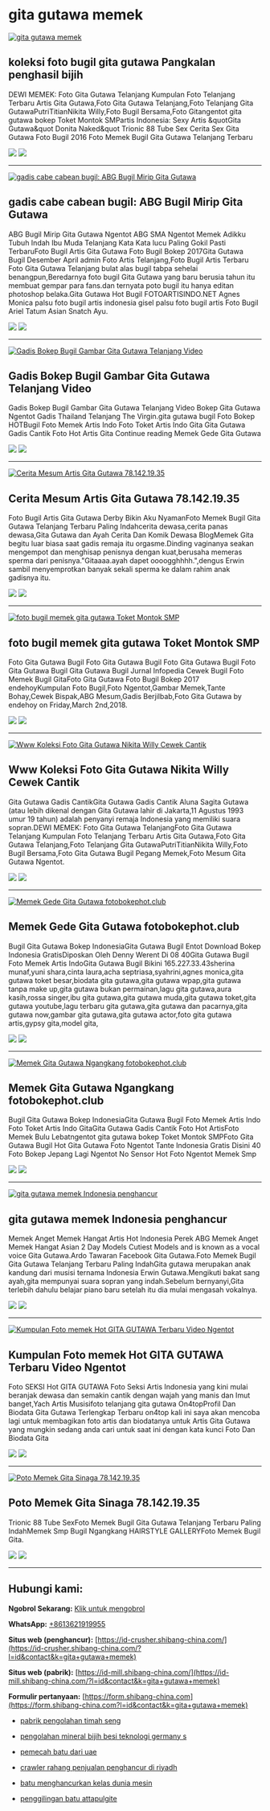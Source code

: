 # gita gutawa memek

<a href="https://swt.shibang-china.com/?l=id&img&k=gita+gutawa+memek" target="_blank">![gita gutawa memek](http://static.shibang-china.com/all-800x300/457.jpg)</a>

## koleksi foto bugil gita gutawa Pangkalan penghasil bijih
DEWI MEMEK: Foto Gita Gutawa Telanjang Kumpulan Foto Telanjang Terbaru Artis Gita Gutawa,Foto Gita Gutawa Telanjang,Foto Telanjang Gita GutawaPutriTitianNikita Willy,Foto Bugil Bersama,Foto Gitangentot gita gutawa bokep Toket Montok SMPartis Indonesia: Sexy Artis &quotGita Gutawa&quot Donita Naked&quot Trionic 88 Tube Sex Cerita Sex Gita Gutawa Foto Bugil 2016 Foto Memek Bugil Gita Gutawa Telanjang Terbaru


<a href="https://whatsapp.shibangsoft.com/WhatsApp.php" target="_blank" title="WhatsApp">![](http://static.shibang-china.com/icon/whatsapp.png)</a> <a href="https://swt.shibang-china.com/?l=id&icon&k=gita+gutawa+memek" target="_blank">![](http://static.shibang-china.com/icon/chat-id.png)</a>

---

<a href="https://swt.shibang-china.com/?l=id&img&k=gita+gutawa+memek" target="_blank">![gadis cabe cabean bugil: ABG Bugil Mirip Gita Gutawa](http://static.shibang-china.com/all-800x300/466.jpg)</a>

## gadis cabe cabean bugil: ABG Bugil Mirip Gita Gutawa
ABG Bugil Mirip Gita Gutawa Ngentot ABG SMA Ngentot Memek Adikku Tubuh Indah Ibu Muda Telanjang Kata Kata lucu Paling Gokil Pasti TerbaruFoto Bugil Artis Gita Gutawa Foto Bugil Bokep 2017Gita Gutawa Bugil Desember April admin Foto Artis Telanjang,Foto Bugil Artis Terbaru Foto Gita Gutawa Telanjang bulat alas bugil tabpa sehelai benangpun,Beredarnya foto bugil Gita Gutawa yang baru berusia tahun itu membuat gempar para fans.dan ternyata poto bugil itu hanya editan photoshop belaka.Gita Gutawa Hot Bugil FOTOARTISINDO.NET Agnes Monica palsu foto bugil artis indonesia gisel palsu foto bugil artis Foto Bugil Ariel Tatum Asian Snatch Ayu.


<a href="https://whatsapp.shibangsoft.com/WhatsApp.php" target="_blank" title="WhatsApp">![](http://static.shibang-china.com/icon/whatsapp.png)</a> <a href="https://swt.shibang-china.com/?l=id&icon&k=gita+gutawa+memek" target="_blank">![](http://static.shibang-china.com/icon/chat-id.png)</a>

---

<a href="https://swt.shibang-china.com/?l=id&img&k=gita+gutawa+memek" target="_blank">![Gadis Bokep Bugil Gambar Gita Gutawa Telanjang Video](http://static.shibang-china.com/all-800x300/411.jpg)</a>

## Gadis Bokep Bugil Gambar Gita Gutawa Telanjang Video
Gadis Bokep Bugil Gambar Gita Gutawa Telanjang Video Bokep Gita Gutawa Ngentot Gadis Thailand Telanjang The Virgin.gita gutawa bugil Foto Bokep HOTBugil Foto Memek Artis Indo Foto Toket Artis Indo Gita Gita Gutawa Gadis Cantik Foto Hot Artis Gita Continue reading Memek Gede Gita Gutawa


<a href="https://whatsapp.shibangsoft.com/WhatsApp.php" target="_blank" title="WhatsApp">![](http://static.shibang-china.com/icon/whatsapp.png)</a> <a href="https://swt.shibang-china.com/?l=id&icon&k=gita+gutawa+memek" target="_blank">![](http://static.shibang-china.com/icon/chat-id.png)</a>

---

<a href="https://swt.shibang-china.com/?l=id&img&k=gita+gutawa+memek" target="_blank">![Cerita Mesum Artis Gita Gutawa 78.142.19.35](http://static.shibang-china.com/all-800x300/1444.jpg)</a>

## Cerita Mesum Artis Gita Gutawa 78.142.19.35
Foto Bugil Artis Gita Gutawa Derby Bikin Aku NyamanFoto Memek Bugil Gita Gutawa Telanjang Terbaru Paling Indahcerita dewasa,cerita panas dewasa,Gita Gutawa dan Ayah Cerita Dan Komik Dewasa BlogMemek Gita begitu luar biasa saat gadis remaja itu orgasme.Dinding vaginanya seakan mengempot dan menghisap penisnya dengan kuat,berusaha memeras sperma dari penisnya."Gitaaaa.ayah dapet oooogghhhh.",dengus Erwin sambil menyemprotkan banyak sekali sperma ke dalam rahim anak gadisnya itu.


<a href="https://whatsapp.shibangsoft.com/WhatsApp.php" target="_blank" title="WhatsApp">![](http://static.shibang-china.com/icon/whatsapp.png)</a> <a href="https://swt.shibang-china.com/?l=id&icon&k=gita+gutawa+memek" target="_blank">![](http://static.shibang-china.com/icon/chat-id.png)</a>

---

<a href="https://swt.shibang-china.com/?l=id&img&k=gita+gutawa+memek" target="_blank">![foto bugil memek gita gutawa Toket Montok SMP](http://static.shibang-china.com/all-800x300/96.jpg)</a>

## foto bugil memek gita gutawa Toket Montok SMP
Foto Gita Gutawa Bugil Foto Gita Gutawa Bugil Foto Gita Gutawa Bugil Foto Gita Gutawa Bugil Gita Gutawa Bugil Jurnal Infopedia Cewek Bugil Foto Memek Bugil GitaFoto Gita Gutawa Foto Bugil Bokep 2017 endehoyKumpulan Foto Bugil,Foto Ngentot,Gambar Memek,Tante Bohay,Cewek Bispak,ABG Mesum,Gadis Berjilbab,Foto Gita Gutawa by endehoy on Friday,March 2nd,2018.


<a href="https://whatsapp.shibangsoft.com/WhatsApp.php" target="_blank" title="WhatsApp">![](http://static.shibang-china.com/icon/whatsapp.png)</a> <a href="https://swt.shibang-china.com/?l=id&icon&k=gita+gutawa+memek" target="_blank">![](http://static.shibang-china.com/icon/chat-id.png)</a>

---

<a href="https://swt.shibang-china.com/?l=id&img&k=gita+gutawa+memek" target="_blank">![Www Koleksi Foto Gita Gutawa Nikita Willy Cewek Cantik](http://static.shibang-china.com/all-800x300/607.jpg)</a>

## Www Koleksi Foto Gita Gutawa Nikita Willy Cewek Cantik
Gita Gutawa Gadis CantikGita Gutawa Gadis Cantik Aluna Sagita Gutawa (atau lebih dikenal dengan Gita Gutawa lahir di Jakarta,11 Agustus 1993 umur 19 tahun) adalah penyanyi remaja Indonesia yang memiliki suara sopran.DEWI MEMEK: Foto Gita Gutawa TelanjangFoto Gita Gutawa Telanjang Kumpulan Foto Telanjang Terbaru Artis Gita Gutawa,Foto Gita Gutawa Telanjang,Foto Telanjang Gita GutawaPutriTitianNikita Willy,Foto Bugil Bersama,Foto Gita Gutawa Bugil Pegang Memek,Foto Mesum Gita Gutawa Ngentot.


<a href="https://whatsapp.shibangsoft.com/WhatsApp.php" target="_blank" title="WhatsApp">![](http://static.shibang-china.com/icon/whatsapp.png)</a> <a href="https://swt.shibang-china.com/?l=id&icon&k=gita+gutawa+memek" target="_blank">![](http://static.shibang-china.com/icon/chat-id.png)</a>

---

<a href="https://swt.shibang-china.com/?l=id&img&k=gita+gutawa+memek" target="_blank">![Memek Gede Gita Gutawa fotobokephot.club](http://static.shibang-china.com/all-800x300/653.jpg)</a>

## Memek Gede Gita Gutawa fotobokephot.club
Bugil Gita Gutawa Bokep IndonesiaGita Gutawa Bugil Entot Download Bokep Indonesia GratisDiposkan Oleh Denny Werent Di 08 40Gita Gutawa Bugil Foto Memek Artis IndoGita Gutawa Bugil Bikini 165.227.33.43sherina munaf,yuni shara,cinta laura,acha septriasa,syahrini,agnes monica,gita gutawa toket besar,biodata gita gutawa,gita gutawa wpap,gita gutawa tanpa make up,gita gutawa bukan permainan,lagu gita gutawa,aura kasih,rossa singer,ibu gita gutawa,gita gutawa muda,gita gutawa toket,gita gutawa youtube,lagu terbaru gita gutawa,gita gutawa dan pacarnya,gita gutawa now,gambar gita gutawa,gita gutawa actor,foto gita gutawa artis,gypsy gita,model gita,


<a href="https://whatsapp.shibangsoft.com/WhatsApp.php" target="_blank" title="WhatsApp">![](http://static.shibang-china.com/icon/whatsapp.png)</a> <a href="https://swt.shibang-china.com/?l=id&icon&k=gita+gutawa+memek" target="_blank">![](http://static.shibang-china.com/icon/chat-id.png)</a>

---

<a href="https://swt.shibang-china.com/?l=id&img&k=gita+gutawa+memek" target="_blank">![Memek Gita Gutawa Ngangkang fotobokephot.club](http://static.shibang-china.com/all-800x300/129.jpg)</a>

## Memek Gita Gutawa Ngangkang fotobokephot.club
Bugil Gita Gutawa Bokep IndonesiaGita Gutawa Bugil Foto Memek Artis Indo Foto Toket Artis Indo GitaGita Gutawa Gadis Cantik Foto Hot ArtisFoto Memek Bulu Lebatngentot gita gutawa bokep Toket Montok SMPFoto Gita Gutawa Bugil Hot Gita Gutawa Foto Ngentot Tante Indonesia Gratis Disini 40 Foto Bokep Jepang Lagi Ngentot No Sensor Hot Foto Ngentot Memek Smp


<a href="https://whatsapp.shibangsoft.com/WhatsApp.php" target="_blank" title="WhatsApp">![](http://static.shibang-china.com/icon/whatsapp.png)</a> <a href="https://swt.shibang-china.com/?l=id&icon&k=gita+gutawa+memek" target="_blank">![](http://static.shibang-china.com/icon/chat-id.png)</a>

---

<a href="https://swt.shibang-china.com/?l=id&img&k=gita+gutawa+memek" target="_blank">![gita gutawa memek Indonesia penghancur](http://static.shibang-china.com/all-800x300/1027.jpg)</a>

## gita gutawa memek Indonesia penghancur
Memek Anget Memek Hangat Artis Hot Indonesia Perek ABG Memek Anget Memek Hangat Asian 2 Day Models Cutiest Models and is known as a vocal voice Gita Gutawa.Ardo Tawaran Facebook Gita Gutawa.Foto Memek Bugil Gita Gutawa Telanjang Terbaru Paling IndahGita gutawa merupakan anak kandung dari musisi ternama Indonesia Erwin Gutawa.Mengikuti bakat sang ayah,gita mempunyai suara sopran yang indah.Sebelum bernyanyi,Gita terlebih dahulu belajar piano baru setelah itu dia mulai mengasah vokalnya.


<a href="https://whatsapp.shibangsoft.com/WhatsApp.php" target="_blank" title="WhatsApp">![](http://static.shibang-china.com/icon/whatsapp.png)</a> <a href="https://swt.shibang-china.com/?l=id&icon&k=gita+gutawa+memek" target="_blank">![](http://static.shibang-china.com/icon/chat-id.png)</a>

---

<a href="https://swt.shibang-china.com/?l=id&img&k=gita+gutawa+memek" target="_blank">![Kumpulan Foto memek Hot GITA GUTAWA Terbaru Video Ngentot](http://static.shibang-china.com/all-800x300/1305.jpg)</a>

## Kumpulan Foto memek Hot GITA GUTAWA Terbaru Video Ngentot
Foto SEKSI Hot GITA GUTAWA Foto Seksi Artis Indonesia yang kini mulai beranjak dewasa dan semakin cantik dengan wajah yang manis dan Imut banget,Yach Artis Musisifoto telanjang gita gutawa On4topProfil Dan Biodata Gita Gutawa Terlengkap Terbaru on4top kali ini saya akan mencoba lagi untuk membagikan foto artis dan biodatanya untuk Artis Gita Gutawa yang mungkin sedang anda cari untuk saat ini dengan kata kunci Foto Dan Biodata Gita


<a href="https://whatsapp.shibangsoft.com/WhatsApp.php" target="_blank" title="WhatsApp">![](http://static.shibang-china.com/icon/whatsapp.png)</a> <a href="https://swt.shibang-china.com/?l=id&icon&k=gita+gutawa+memek" target="_blank">![](http://static.shibang-china.com/icon/chat-id.png)</a>

---

<a href="https://swt.shibang-china.com/?l=id&img&k=gita+gutawa+memek" target="_blank">![Poto Memek Gita Sinaga 78.142.19.35](http://static.shibang-china.com/all-800x300/1058.jpg)</a>

## Poto Memek Gita Sinaga 78.142.19.35
Trionic 88 Tube SexFoto Memek Bugil Gita Gutawa Telanjang Terbaru Paling IndahMemek Smp Bugil Ngangkang HAIRSTYLE GALLERYFoto Memek Bugil Gita.

<a href="https://whatsapp.shibangsoft.com/WhatsApp.php" target="_blank" title="WhatsApp">![](http://static.shibang-china.com/icon/whatsapp.png)</a> <a href="https://swt.shibang-china.com/?l=id&icon&k=gita+gutawa+memek" target="_blank">![](http://static.shibang-china.com/icon/chat-id.png)</a>

---
## Hubungi kami:

**Ngobrol Sekarang:** [Klik untuk mengobrol](https://swt.shibang-china.com?l=id&contact&k=gita+gutawa+memek)

**WhatsApp:**  [+8613621919955](https://whatsapp.shibangsoft.com/WhatsApp.php)

**Situs web (penghancur):** [https://id-crusher.shibang-china.com/](https://id-crusher.shibang-china.com/?l=id&contact&k=gita+gutawa+memek)

**Situs web (pabrik):** [https://id-mill.shibang-china.com/](https://id-mill.shibang-china.com/?l=id&contact&k=gita+gutawa+memek)

**Formulir pertanyaan:** [https://form.shibang-china.com](https://form.shibang-china.com?l=id&contact&k=gita+gutawa+memek)

* [pabrik pengolahan timah seng](../41/pabrik%20pengolahan%20timah%20seng.md)

* [pengolahan mineral bijih besi teknologi germany s](../47/pengolahan%20mineral%20bijih%20besi%20teknologi%20germany%20s.md)

* [pemecah batu dari uae](../50/pemecah%20batu%20dari%20uae.md)

* [crawler rahang penjualan penghancur di riyadh](../43/crawler%20rahang%20penjualan%20penghancur%20di%20riyadh.md)

* [batu menghancurkan kelas dunia mesin](../42/batu%20menghancurkan%20kelas%20dunia%20mesin.md)

* [penggilingan batu attapulgite](../43/penggilingan%20batu%20attapulgite.md)